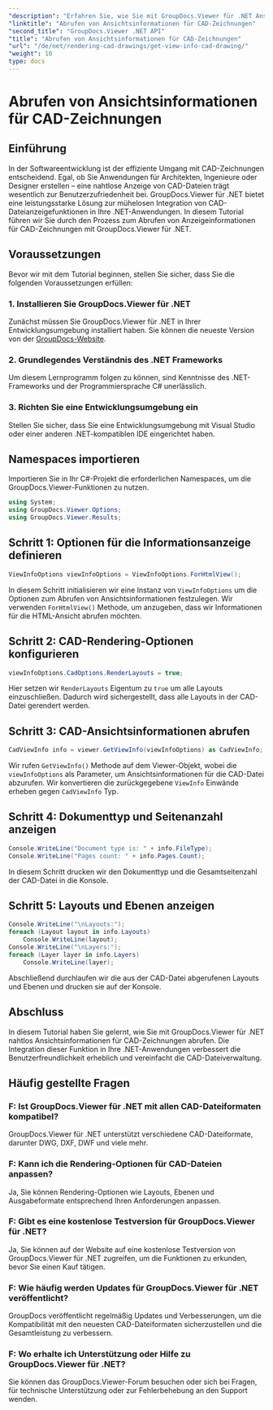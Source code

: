 ```yaml
---
"description": "Erfahren Sie, wie Sie mit GroupDocs.Viewer für .NET Ansichtsinformationen für CAD-Zeichnungen abrufen. Optimieren Sie Ihre .NET-Anwendungen durch nahtlose CAD-Dateiverwaltung."
"linktitle": "Abrufen von Ansichtsinformationen für CAD-Zeichnungen"
"second_title": "GroupDocs.Viewer .NET API"
"title": "Abrufen von Ansichtsinformationen für CAD-Zeichnungen"
"url": "/de/net/rendering-cad-drawings/get-view-info-cad-drawing/"
"weight": 10
type: docs
---
```

# Abrufen von Ansichtsinformationen für CAD-Zeichnungen

## Einführung
In der Softwareentwicklung ist der effiziente Umgang mit CAD-Zeichnungen entscheidend. Egal, ob Sie Anwendungen für Architekten, Ingenieure oder Designer erstellen – eine nahtlose Anzeige von CAD-Dateien trägt wesentlich zur Benutzerzufriedenheit bei. GroupDocs.Viewer für .NET bietet eine leistungsstarke Lösung zur mühelosen Integration von CAD-Dateianzeigefunktionen in Ihre .NET-Anwendungen. In diesem Tutorial führen wir Sie durch den Prozess zum Abrufen von Anzeigeinformationen für CAD-Zeichnungen mit GroupDocs.Viewer für .NET.
## Voraussetzungen
Bevor wir mit dem Tutorial beginnen, stellen Sie sicher, dass Sie die folgenden Voraussetzungen erfüllen:
### 1. Installieren Sie GroupDocs.Viewer für .NET
Zunächst müssen Sie GroupDocs.Viewer für .NET in Ihrer Entwicklungsumgebung installiert haben. Sie können die neueste Version von der [GroupDocs-Website](https://releases.groupdocs.com/viewer/net/).
### 2. Grundlegendes Verständnis des .NET Frameworks
Um diesem Lernprogramm folgen zu können, sind Kenntnisse des .NET-Frameworks und der Programmiersprache C# unerlässlich.
### 3. Richten Sie eine Entwicklungsumgebung ein
Stellen Sie sicher, dass Sie eine Entwicklungsumgebung mit Visual Studio oder einer anderen .NET-kompatiblen IDE eingerichtet haben.

## Namespaces importieren
Importieren Sie in Ihr C#-Projekt die erforderlichen Namespaces, um die GroupDocs.Viewer-Funktionen zu nutzen.

```csharp
using System;
using GroupDocs.Viewer.Options;
using GroupDocs.Viewer.Results;
```

## Schritt 1: Optionen für die Informationsanzeige definieren
```csharp
ViewInfoOptions viewInfoOptions = ViewInfoOptions.ForHtmlView();
```
In diesem Schritt initialisieren wir eine Instanz von `ViewInfoOptions` um die Optionen zum Abrufen von Ansichtsinformationen festzulegen. Wir verwenden `ForHtmlView()` Methode, um anzugeben, dass wir Informationen für die HTML-Ansicht abrufen möchten.
## Schritt 2: CAD-Rendering-Optionen konfigurieren
```csharp
viewInfoOptions.CadOptions.RenderLayouts = true;
```
Hier setzen wir `RenderLayouts` Eigentum zu `true` um alle Layouts einzuschließen. Dadurch wird sichergestellt, dass alle Layouts in der CAD-Datei gerendert werden.
## Schritt 3: CAD-Ansichtsinformationen abrufen
```csharp
CadViewInfo info = viewer.GetViewInfo(viewInfoOptions) as CadViewInfo;
```
Wir rufen `GetViewInfo()` Methode auf dem Viewer-Objekt, wobei die `viewInfoOptions` als Parameter, um Ansichtsinformationen für die CAD-Datei abzurufen. Wir konvertieren die zurückgegebene `ViewInfo` Einwände erheben gegen `CadViewInfo` Typ.
## Schritt 4: Dokumenttyp und Seitenanzahl anzeigen
```csharp
Console.WriteLine("Document type is: " + info.FileType);
Console.WriteLine("Pages count: " + info.Pages.Count);
```
In diesem Schritt drucken wir den Dokumenttyp und die Gesamtseitenzahl der CAD-Datei in die Konsole.
## Schritt 5: Layouts und Ebenen anzeigen
```csharp
Console.WriteLine("\nLayouts:");
foreach (Layout layout in info.Layouts)
    Console.WriteLine(layout);
Console.WriteLine("\nLayers:");
foreach (Layer layer in info.Layers)
    Console.WriteLine(layer);
```
Abschließend durchlaufen wir die aus der CAD-Datei abgerufenen Layouts und Ebenen und drucken sie auf der Konsole.

## Abschluss
In diesem Tutorial haben Sie gelernt, wie Sie mit GroupDocs.Viewer für .NET nahtlos Ansichtsinformationen für CAD-Zeichnungen abrufen. Die Integration dieser Funktion in Ihre .NET-Anwendungen verbessert die Benutzerfreundlichkeit erheblich und vereinfacht die CAD-Dateiverwaltung.
## Häufig gestellte Fragen
### F: Ist GroupDocs.Viewer für .NET mit allen CAD-Dateiformaten kompatibel?
GroupDocs.Viewer für .NET unterstützt verschiedene CAD-Dateiformate, darunter DWG, DXF, DWF und viele mehr.
### F: Kann ich die Rendering-Optionen für CAD-Dateien anpassen?
Ja, Sie können Rendering-Optionen wie Layouts, Ebenen und Ausgabeformate entsprechend Ihren Anforderungen anpassen.
### F: Gibt es eine kostenlose Testversion für GroupDocs.Viewer für .NET?
Ja, Sie können auf der Website auf eine kostenlose Testversion von GroupDocs.Viewer für .NET zugreifen, um die Funktionen zu erkunden, bevor Sie einen Kauf tätigen.
### F: Wie häufig werden Updates für GroupDocs.Viewer für .NET veröffentlicht?
GroupDocs veröffentlicht regelmäßig Updates und Verbesserungen, um die Kompatibilität mit den neuesten CAD-Dateiformaten sicherzustellen und die Gesamtleistung zu verbessern.
### F: Wo erhalte ich Unterstützung oder Hilfe zu GroupDocs.Viewer für .NET?
Sie können das GroupDocs.Viewer-Forum besuchen oder sich bei Fragen, für technische Unterstützung oder zur Fehlerbehebung an den Support wenden.